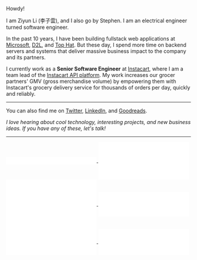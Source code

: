 Howdy!

I am Ziyun Li (李子雲), and I also go by Stephen. I am an electrical engineer turned software engineer.

In the past 10 years, I have been building fullstack web applications at [Microsoft](https://www.microsoft.com/), [D2L](https://www.d2l.com/), and [Top Hat](https://tophat.com/). But these day, I spend more time on backend servers and systems that deliver massive business impact to the company and its partners.

I currently work as a **Senior Software Engineer** at [Instacart](https://www.instacart.com/), where I am a team lead of the [Instacart API platform](https://docs.instacart.com/connect).
My work increases our grocer partners' GMV (gross merchandise volume) by empowering them with Instacart's grocery delivery service for thousands of orders per day, quickly and reliably.

---

You can also find me on [Twitter](https://twitter.com/ziyun_li), [LinkedIn](https://www.linkedin.com/in/ziyun-li-b1488425/), and [Goodreads](https://www.goodreads.com/user/show/38527571-ziyun).

*I love hearing about cool technology, interesting projects, and new business ideas. If you have any of these, let's talk!*

---

<a href="https://github.com/ziyunli">
  <img align="center" width="49%" src="./github-habits.svg" />
</a>

<a href="https://github.com/ziyunli">
  <img align="center" width="49%" src="./iso_calender.svg" />
</a>

<a href="https://github.com/ziyunli">
    <img align="center" width="49%" src="./issue_pr_lang.svg" />
</a>

<a href="https://github.com/ziyunli">
    <img align="center" width="49%" src="./achievements.svg" />
</a>

<a href="https://github.com/ziyunli">
  <img align="center" width="49%" src="./acti_comm.svg" />
</a>

<a href="https://github.com/ziyunli">
    <img align="center" width="49%" src="./lines-of-code.svg" />
</a>
